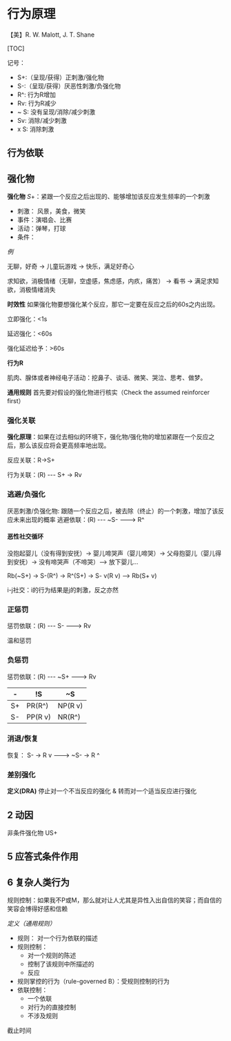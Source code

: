 # 行为原理

【美】R. W. Malott, J. T. Shane

[TOC]

记号：
- S+:（呈现/获得）正刺激/强化物
- S-:（呈现/获得）厌恶性刺激/负强化物
- R^: 行为R增加
- Rv: 行为R减少
- ~ S: 没有呈现/消除/减少刺激
- Sv: 消除/减少刺激
- x S: 消除刺激

## 行为依联


## 强化物

**强化物** $S+$​​：紧跟一个反应之后出现的、能够增加该反应发生频率的一个刺激

- 刺激： 风景，美食，微笑
- 事件：演唱会、比赛
- 活动：弹琴，打球
- 条件：



*例*

无聊，好奇 -> 儿童玩游戏 -> 快乐，满足好奇心 



求知欲，消极情绪（无聊，空虚感，焦虑感，内疚，痛苦） -> 看书 -> 满足求知欲，消极情绪消失



**时效性** 如果强化物要想强化某个反应，那它一定要在反应之后的60s之内出现。

立即强化：<1s

延迟强化：<60s

强化延迟给予：>60s



**行为R**

肌肉、腺体或者神经电子活动：挖鼻子、谈话、微笑、哭泣、思考、做梦。



**通用规则** 首先要对假设的强化物进行核实（Check the assumed reinforcer first）




### 强化关联

**强化原理**：如果在过去相似的环境下，强化物/强化物的增加紧跟在一个反应之后，那么该反应将会更高频率地出现。

反应关联：R->S+

行为关联：(R) --- S+ -> Rv

### 逃避/负强化
厌恶刺激/负强化物:
跟随一个反应之后，被去除（终止）的一个刺激，增加了该反应未来出现的概率
逃避依联：(R) --- ~S- ---> R^

#### 恶性社交循环

没抱起婴儿（没有得到安抚）-> 婴儿啼哭声（婴儿啼哭）-> 父母抱婴儿（婴儿得到安抚）-> 没有啼哭声（不啼哭）--> 放下婴儿...

Rb(~S+) -> S-(R^) -> R^(S+) -> S- v(R v) --> Rb(S+ v)

i-j社交：i的行为结果是j的刺激，反之亦然

### 正惩罚

惩罚依联：(R) --- S- ---> Rv

温和惩罚

### 负惩罚

惩罚依联：(R) --- ~S+ ---> Rv

-| !S| ~S|
|---|---|---|
S+|PR(R^)|NP(R v)|
S-|PP(R v)|NR(R^)|


### 消退/恢复

恢复：
S- -> R v ---> ~S- -> R ^


### 差别强化
**定义(DRA)**
停止对一个不当反应的强化 & 转而对一个适当反应进行强化


## 2 动因

非条件强化物 US+



## 5 应答式条件作用



## 6 复杂人类行为

规则控制：如果我不P或M，那么就对让人尤其是异性入出自信的笑容；而自信的笑容会博得好感和信赖

*定义（通用规则）*
- 规则： 对一个行为依联的描述
- 规则控制：
    - 对一个规则的陈述
    - 控制了该规则中所描述的
    - 反应
- 规则掌控的行为（rule-governed B）：受规则控制的行为
- 依联控制：
    - 一个依联
    - 对行为的直接控制
    - 不涉及规则

截止时间